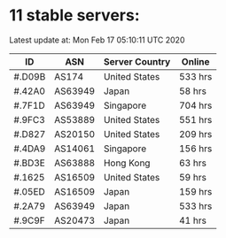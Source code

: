 # 11 stable servers:

Latest update at: Mon Feb 17 05:10:11 UTC 2020

| ID | ASN | Server Country | Online |
| -- | --- | -------------- | ------ |
| #.D09B | AS174 | United States | 533 hrs |
| #.42A0 | AS63949 | Japan | 58 hrs |
| #.7F1D | AS63949 | Singapore | 704 hrs |
| #.9FC3 | AS53889 | United States | 551 hrs |
| #.D827 | AS20150 | United States | 209 hrs |
| #.4DA9 | AS14061 | Singapore | 156 hrs |
| #.BD3E | AS63888 | Hong Kong | 63 hrs |
| #.1625 | AS16509 | United States | 59 hrs |
| #.05ED | AS16509 | Japan | 159 hrs |
| #.2A79 | AS63949 | Japan | 533 hrs |
| #.9C9F | AS20473 | Japan | 41 hrs |

